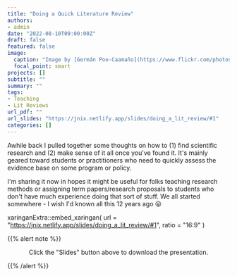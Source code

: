 ```yaml
---
title: "Doing a Quick Literature Review"
authors: 
- admin
date: "2022-08-10T09:00:00Z"
draft: false
featured: false
image:
  caption: "Image by [Germán Poo-Caamaño](https://www.flickr.com/photos/gpoo/) on [flickr](https://flic.kr/p/eHJWM3), [CC BY 2.0](https://creativecommons.org/licenses/by/2.0)"
  focal_point: smart
projects: []
subtitle: ""
summary: ""
tags:
- Teaching
- Lit Reviews
url_pdf: ""
url_slides: "https://jnix.netlify.app/slides/doing_a_lit_review/#1"
categories: []
---
```


Awhile back I pulled together some thoughts on how to (1) find scientific research and (2) make sense of it all once you've found it. It's mainly geared toward students or practitioners who need to quickly assess the evidence base on some program or policy. 

I'm sharing it now in hopes it might be useful for folks teaching research methods or assigning term papers/research proposals to students who don't have much experience doing that sort of stuff. We all started somewhere - I wish I'd known all this 12 years ago 😝 

xaringanExtra::embed_xaringan(
  url = "https://jnix.netlify.app/slides/doing_a_lit_review/#1",
  ratio = "16:9"
)

{{% alert note %}}
<p style="text-align:center"> Click the "Slides" button above to download the presentation.</p>
{{% /alert %}}